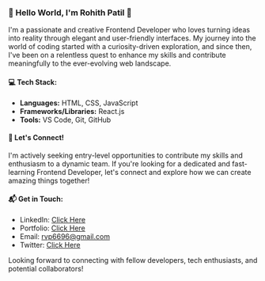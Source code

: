### 👋 Hello World, I'm Rohith Patil 👋

I'm a passionate and creative Frontend Developer who loves turning ideas into reality through elegant and user-friendly interfaces. My journey into the world of coding started with a curiosity-driven exploration, and since then, I've been on a relentless quest to enhance my skills and contribute meaningfully to the ever-evolving web landscape.

#### 💻 Tech Stack:

- **Languages:** HTML, CSS, JavaScript
- **Frameworks/Libraries:** React.js
- **Tools:** VS Code, Git, GitHub

#### 🌟 Let's Connect!

I'm actively seeking entry-level opportunities to contribute my skills and enthusiasm to a dynamic team. If you're looking for a dedicated and fast-learning Frontend Developer, let's connect and explore how we can create amazing things together!

#### 📬 Get in Touch:

- LinkedIn: <a href="https://linkedin.com/in/rohithpatil96" target="_new"> Click Here </a>
- Portfolio: <a href="https://rvp6696.github.io/portfolio/" target="_new"> Click Here </a>
- Email: rvp6696@gmail.com
- Twitter: <a href="https://twitter.com/alpha_geekster" target="_new"> Click Here </a>

Looking forward to connecting with fellow developers, tech enthusiasts, and potential collaborators!

